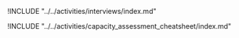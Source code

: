 
!INCLUDE "../../activities/interviews/index.md"

!INCLUDE "../../activities/capacity_assessment_cheatsheet/index.md"
